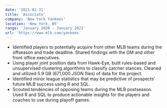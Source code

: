 ```yaml
---
date: '2021-01-31'
title: 'Associate'
company: 'New York Yankees'
location: 'New York, NY'
range: 'January 2020 - January 2021'
url: 'https://www.mlb.com/yankees'
---
```


- Identified players to potentially acquire from other MLB teams during the offseason and trade deadline. Shared findings with the GM and other front office executives.
- Using player joint position data from Hawk-Eye, built rules-based and unsupervised clustering algorithms to classify catcher stances. Cleaned and utilized 5.9 GB (671,000 JSON files) of data for the project.
- Identified minor league statistics that may be predictive of prospects’ future MLB success using R and SQL.
- Scouted tendencies of opposing teams during the MLB postseason. Used R and SQL to produce actionable insights for the players and coaches to use during playoff games.
